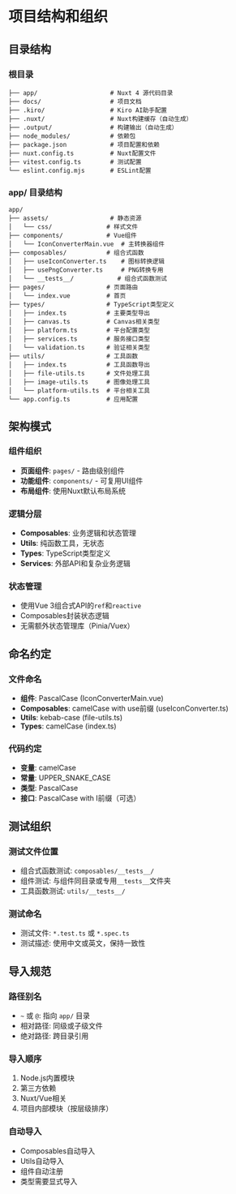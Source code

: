 # 项目结构和组织

## 目录结构

### 根目录
```
├── app/                    # Nuxt 4 源代码目录
├── docs/                   # 项目文档
├── .kiro/                  # Kiro AI助手配置
├── .nuxt/                  # Nuxt构建缓存（自动生成）
├── .output/                # 构建输出（自动生成）
├── node_modules/           # 依赖包
├── package.json            # 项目配置和依赖
├── nuxt.config.ts          # Nuxt配置文件
├── vitest.config.ts        # 测试配置
└── eslint.config.mjs       # ESLint配置
```

### app/ 目录结构
```
app/
├── assets/                 # 静态资源
│   └── css/               # 样式文件
├── components/            # Vue组件
│   └── IconConverterMain.vue  # 主转换器组件
├── composables/           # 组合式函数
│   ├── useIconConverter.ts    # 图标转换逻辑
│   ├── usePngConverter.ts     # PNG转换专用
│   └── __tests__/            # 组合式函数测试
├── pages/                 # 页面路由
│   └── index.vue          # 首页
├── types/                 # TypeScript类型定义
│   ├── index.ts           # 主要类型导出
│   ├── canvas.ts          # Canvas相关类型
│   ├── platform.ts        # 平台配置类型
│   ├── services.ts        # 服务接口类型
│   └── validation.ts      # 验证相关类型
├── utils/                 # 工具函数
│   ├── index.ts           # 工具函数导出
│   ├── file-utils.ts      # 文件处理工具
│   ├── image-utils.ts     # 图像处理工具
│   └── platform-utils.ts  # 平台相关工具
└── app.config.ts          # 应用配置
```

## 架构模式

### 组件组织
- **页面组件**: `pages/` - 路由级别组件
- **功能组件**: `components/` - 可复用UI组件
- **布局组件**: 使用Nuxt默认布局系统

### 逻辑分层
- **Composables**: 业务逻辑和状态管理
- **Utils**: 纯函数工具，无状态
- **Types**: TypeScript类型定义
- **Services**: 外部API和复杂业务逻辑

### 状态管理
- 使用Vue 3组合式API的`ref`和`reactive`
- Composables封装状态逻辑
- 无需额外状态管理库（Pinia/Vuex）

## 命名约定

### 文件命名
- **组件**: PascalCase (IconConverterMain.vue)
- **Composables**: camelCase with use前缀 (useIconConverter.ts)
- **Utils**: kebab-case (file-utils.ts)
- **Types**: camelCase (index.ts)

### 代码约定
- **变量**: camelCase
- **常量**: UPPER_SNAKE_CASE
- **类型**: PascalCase
- **接口**: PascalCase with I前缀（可选）

## 测试组织

### 测试文件位置
- 组合式函数测试: `composables/__tests__/`
- 组件测试: 与组件同目录或专用`__tests__`文件夹
- 工具函数测试: `utils/__tests__/`

### 测试命名
- 测试文件: `*.test.ts` 或 `*.spec.ts`
- 测试描述: 使用中文或英文，保持一致性

## 导入规范

### 路径别名
- `~` 或 `@`: 指向 `app/` 目录
- 相对路径: 同级或子级文件
- 绝对路径: 跨目录引用

### 导入顺序
1. Node.js内置模块
2. 第三方依赖
3. Nuxt/Vue相关
4. 项目内部模块（按层级排序）

### 自动导入
- Composables自动导入
- Utils自动导入
- 组件自动注册
- 类型需要显式导入
